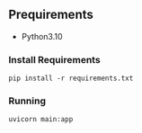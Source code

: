 ## Prequirements
* Python3.10



### Install Requirements
```
pip install -r requirements.txt
```

### Running
```
uvicorn main:app
```